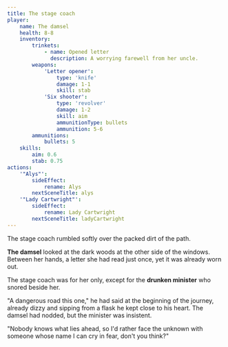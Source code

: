 ```yaml
---
title: The stage coach
player:
    name: The damsel
    health: 8-8
    inventory:
        trinkets:
            - name: Opened letter
              description: A worrying farewell from her uncle.
        weapons:
            'Letter opener':
                type: 'knife'
                damage: 1-1
                skill: stab
            'Six shooter':
                type: 'revolver'
                damage: 1-2
                skill: aim
                ammunitionType: bullets
                ammunition: 5-6
        ammunitions:
            bullets: 5
    skills:
        aim: 0.6
        stab: 0.75
actions:
    '"Alys"':
        sideEffect:
            rename: Alys
        nextSceneTitle: alys
    '"Lady Cartwright"':
        sideEffect:
            rename: Lady Cartwright
        nextSceneTitle: ladyCartwright
---
```


The stage coach rumbled softly over the packed dirt of the path.

**The damsel** looked at the dark woods at the other side of the windows. Between her hands, a letter she had read just once, yet it was already worn out.

The stage coach was for her only, except for the **drunken minister** who snored beside her.

"A dangerous road this one," he had said at the beginning of the journey, already dizzy and sipping from a flask he kept close to his heart. The damsel had nodded, but the minister was insistent.

"Nobody knows what lies ahead, so I'd rather face the unknown with someone whose name I can cry in fear, don't you think?"
